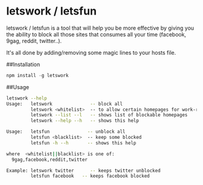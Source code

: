 letswork / letsfun
=====

letswork / letsfun is a tool that will help you be more effective
by giving you the ability to block all those sites that consumes
all your time (facebook, 9gag, reddit, twitter..).

It's all done by adding/removing some magic lines to your
hosts file.


##Installation
```javascript
npm install -g letswork
```

##Usage
```bash
letswork --help
Usage:   letswork              -- block all
         letswork <whitelist>  -- to allow certain homepages for work-related tasks ;)
         letswork --list --l   -- shows list of blockable homepages
         letswork --help --h   -- shows this help

Usage:   letsfun              -- unblock all
         letsfun <blacklist>  -- keep some blocked
         letsfun -h --h       -- shows this help

where  <whitelist||blacklist> is one of:
  9gag,facebook,reddit,twitter

Example: letswork twitter      -- keeps twitter unblocked
         letsfun facebook   -- keeps facebook blocked
```